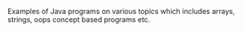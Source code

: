  Examples of Java programs on various topics which includes arrays, strings, oops concept based programs etc.

